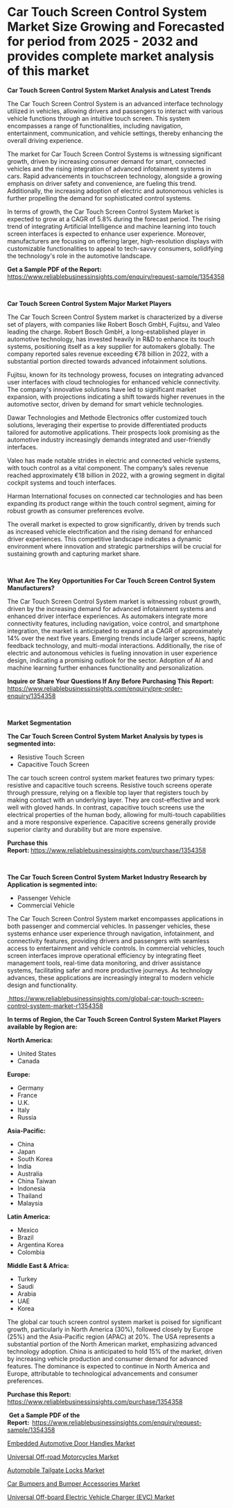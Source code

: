 <p><h1>Car Touch Screen Control System Market Size Growing and Forecasted for period from 2025 - 2032 and provides complete market analysis of this market</h1></p><p><strong>Car Touch Screen Control System Market Analysis and Latest Trends</strong></p>
<p><p>The Car Touch Screen Control System is an advanced interface technology utilized in vehicles, allowing drivers and passengers to interact with various vehicle functions through an intuitive touch screen. This system encompasses a range of functionalities, including navigation, entertainment, communication, and vehicle settings, thereby enhancing the overall driving experience. </p><p>The market for Car Touch Screen Control Systems is witnessing significant growth, driven by increasing consumer demand for smart, connected vehicles and the rising integration of advanced infotainment systems in cars. Rapid advancements in touchscreen technology, alongside a growing emphasis on driver safety and convenience, are fueling this trend. Additionally, the increasing adoption of electric and autonomous vehicles is further propelling the demand for sophisticated control systems.</p><p>In terms of growth, the Car Touch Screen Control System Market is expected to grow at a CAGR of 5.8% during the forecast period. The rising trend of integrating Artificial Intelligence and machine learning into touch screen interfaces is expected to enhance user experience. Moreover, manufacturers are focusing on offering larger, high-resolution displays with customizable functionalities to appeal to tech-savvy consumers, solidifying the technology's role in the automotive landscape.</p></p>
<p><strong>Get a Sample PDF of the Report:&nbsp;</strong> <a href="https://www.reliablebusinessinsights.com/enquiry/request-sample/1354358?utm_campaign=100&utm_medium=2&utm_source=Github&utm_content=ia&utm_term=31032025&utm_id=car-touch-screen-control-system">https://www.reliablebusinessinsights.com/enquiry/request-sample/1354358</a></p>
<p>&nbsp;</p>
<p><strong>Car Touch Screen Control System Major Market Players</strong></p>
<p><p>The Car Touch Screen Control System market is characterized by a diverse set of players, with companies like Robert Bosch GmbH, Fujitsu, and Valeo leading the charge. Robert Bosch GmbH, a long-established player in automotive technology, has invested heavily in R&D to enhance its touch systems, positioning itself as a key supplier for automakers globally. The company reported sales revenue exceeding €78 billion in 2022, with a substantial portion directed towards advanced infotainment solutions.</p><p>Fujitsu, known for its technology prowess, focuses on integrating advanced user interfaces with cloud technologies for enhanced vehicle connectivity. The company's innovative solutions have led to significant market expansion, with projections indicating a shift towards higher revenues in the automotive sector, driven by demand for smart vehicle technologies.</p><p>Dawar Technologies and Methode Electronics offer customized touch solutions, leveraging their expertise to provide differentiated products tailored for automotive applications. Their prospects look promising as the automotive industry increasingly demands integrated and user-friendly interfaces.</p><p>Valeo has made notable strides in electric and connected vehicle systems, with touch control as a vital component. The company’s sales revenue reached approximately €18 billion in 2022, with a growing segment in digital cockpit systems and touch interfaces.</p><p>Harman International focuses on connected car technologies and has been expanding its product range within the touch control segment, aiming for robust growth as consumer preferences evolve.</p><p>The overall market is expected to grow significantly, driven by trends such as increased vehicle electrification and the rising demand for enhanced driver experiences. This competitive landscape indicates a dynamic environment where innovation and strategic partnerships will be crucial for sustaining growth and capturing market share.</p></p>
<p>&nbsp;</p>
<p><strong>What Are The Key Opportunities For Car Touch Screen Control System Manufacturers?</strong></p>
<p><p>The Car Touch Screen Control System market is witnessing robust growth, driven by the increasing demand for advanced infotainment systems and enhanced driver interface experiences. As automakers integrate more connectivity features, including navigation, voice control, and smartphone integration, the market is anticipated to expand at a CAGR of approximately 14% over the next five years. Emerging trends include larger screens, haptic feedback technology, and multi-modal interactions. Additionally, the rise of electric and autonomous vehicles is fueling innovation in user experience design, indicating a promising outlook for the sector. Adoption of AI and machine learning further enhances functionality and personalization.</p></p>
<p><strong>Inquire or Share Your Questions If Any Before Purchasing This Report:</strong> <a href="https://www.reliablebusinessinsights.com/enquiry/pre-order-enquiry/1354358?utm_campaign=100&utm_medium=2&utm_source=Github&utm_content=ia&utm_term=31032025&utm_id=car-touch-screen-control-system">https://www.reliablebusinessinsights.com/enquiry/pre-order-enquiry/1354358</a></p>
<p>&nbsp;</p>
<p><strong>Market Segmentation</strong></p>
<p><strong>The Car Touch Screen Control System Market Analysis by types is segmented into:</strong></p>
<p><ul><li>Resistive Touch Screen</li><li>Capacitive Touch Screen</li></ul></p>
<p><p>The car touch screen control system market features two primary types: resistive and capacitive touch screens. Resistive touch screens operate through pressure, relying on a flexible top layer that registers touch by making contact with an underlying layer. They are cost-effective and work well with gloved hands. In contrast, capacitive touch screens use the electrical properties of the human body, allowing for multi-touch capabilities and a more responsive experience. Capacitive screens generally provide superior clarity and durability but are more expensive.</p></p>
<p><strong>Purchase this Report:&nbsp;</strong><a href="https://www.reliablebusinessinsights.com/purchase/1354358?utm_campaign=100&utm_medium=2&utm_source=Github&utm_content=ia&utm_term=31032025&utm_id=car-touch-screen-control-system">https://www.reliablebusinessinsights.com/purchase/1354358</a></p>
<p>&nbsp;</p>
<p><strong>The Car Touch Screen Control System Market Industry Research by Application is segmented into:</strong></p>
<p><ul><li>Passenger Vehicle</li><li>Commercial Vehicle</li></ul></p>
<p><p>The Car Touch Screen Control System market encompasses applications in both passenger and commercial vehicles. In passenger vehicles, these systems enhance user experience through navigation, infotainment, and connectivity features, providing drivers and passengers with seamless access to entertainment and vehicle controls. In commercial vehicles, touch screen interfaces improve operational efficiency by integrating fleet management tools, real-time data monitoring, and driver assistance systems, facilitating safer and more productive journeys. As technology advances, these applications are increasingly integral to modern vehicle design and functionality.</p></p>
<p><a href="https://www.reliablebusinessinsights.com/global-car-touch-screen-control-system-market-r1354358?utm_campaign=100&utm_medium=2&utm_source=Github&utm_content=ia&utm_term=31032025&utm_id=car-touch-screen-control-system">&nbsp;https://www.reliablebusinessinsights.com/global-car-touch-screen-control-system-market-r1354358</a></p>
<p><strong>In terms of Region, the Car Touch Screen Control System Market Players available by Region are:</strong></p>
<p>
    <p> <strong> North America: </strong>
        <ul>
            <li>United States</li>
            <li>Canada</li>
        </ul>
        </p> 
    <p> <strong> Europe: </strong>
        <ul>
            <li>Germany</li>
            <li>France</li>
            <li>U.K.</li>
            <li>Italy</li>
            <li>Russia</li>
        </ul>
        </p> 
    <p> <strong> Asia-Pacific: </strong>
        <ul>
            <li>China</li>
            <li>Japan</li>
            <li>South Korea</li>
            <li>India</li>
            <li>Australia</li>
            <li>China Taiwan</li>
            <li>Indonesia</li>
            <li>Thailand</li>
            <li>Malaysia</li>
        </ul>
        </p> 
    <p> <strong> Latin America: </strong>
        <ul>
            <li>Mexico</li>
            <li>Brazil</li>
            <li>Argentina Korea</li>
            <li>Colombia</li>
        </ul>
        </p> 
    <p> <strong> Middle East & Africa: </strong>
        <ul>
            <li>Turkey</li>
            <li>Saudi</li>
            <li>Arabia</li>
            <li>UAE</li>
            <li>Korea</li>
        </ul>
    </p>
    </p>
<p><p>The global car touch screen control system market is poised for significant growth, particularly in North America (30%), followed closely by Europe (25%) and the Asia-Pacific region (APAC) at 20%. The USA represents a substantial portion of the North American market, emphasizing advanced technology adoption. China is anticipated to hold 15% of the market, driven by increasing vehicle production and consumer demand for advanced features. The dominance is expected to continue in North America and Europe, attributable to technological advancements and consumer preferences.</p></p>
<p><strong>Purchase this Report: </strong><a href="https://www.reliablebusinessinsights.com/purchase/1354358?utm_campaign=100&utm_medium=2&utm_source=Github&utm_content=ia&utm_term=31032025&utm_id=car-touch-screen-control-system">https://www.reliablebusinessinsights.com/purchase/1354358</a></p>
<p>&nbsp;<strong>Get a Sample PDF of the Report:&nbsp;&nbsp;</strong><a href="https://www.reliablebusinessinsights.com/enquiry/request-sample/1354358?utm_campaign=100&utm_medium=2&utm_source=Github&utm_content=ia&utm_term=31032025&utm_id=car-touch-screen-control-system">https://www.reliablebusinessinsights.com/enquiry/request-sample/1354358</a></p>
<p><strong></strong></p>
<p><p><a href="https://github.com/snaikraso/Market-Research-Report-List-1/blob/main/embedded-automotive-door-handles-market.md?utm_campaign=100&utm_medium=2&utm_source=Github&utm_content=ia&utm_term=31032025&utm_id=car-touch-screen-control-system">Embedded Automotive Door Handles Market</a></p><p><a href="https://github.com/frodanlert/Market-Research-Report-List-1/blob/main/universal-off-road-motorcycles-market.md?utm_campaign=100&utm_medium=2&utm_source=Github&utm_content=ia&utm_term=31032025&utm_id=car-touch-screen-control-system">Universal Off-road Motorcycles Market</a></p><p><a href="https://github.com/kadutjoelly83/Market-Research-Report-List-1/blob/main/automobile-tailgate-locks-market.md?utm_campaign=100&utm_medium=2&utm_source=Github&utm_content=ia&utm_term=31032025&utm_id=car-touch-screen-control-system">Automobile Tailgate Locks Market</a></p><p><a href="https://github.com/iperitvik8/Market-Research-Report-List-1/blob/main/car-bumpers-and-bumper-accessories-market.md?utm_campaign=100&utm_medium=2&utm_source=Github&utm_content=ia&utm_term=31032025&utm_id=car-touch-screen-control-system">Car Bumpers and Bumper Accessories Market</a></p><p><a href="https://github.com/ilanarohalgh/Market-Research-Report-List-1/blob/main/universal-off-board-electric-vehicle-charger-evc-market.md?utm_campaign=100&utm_medium=2&utm_source=Github&utm_content=ia&utm_term=31032025&utm_id=car-touch-screen-control-system">Universal Off-board Electric Vehicle Charger (EVC) Market</a></p></p>
